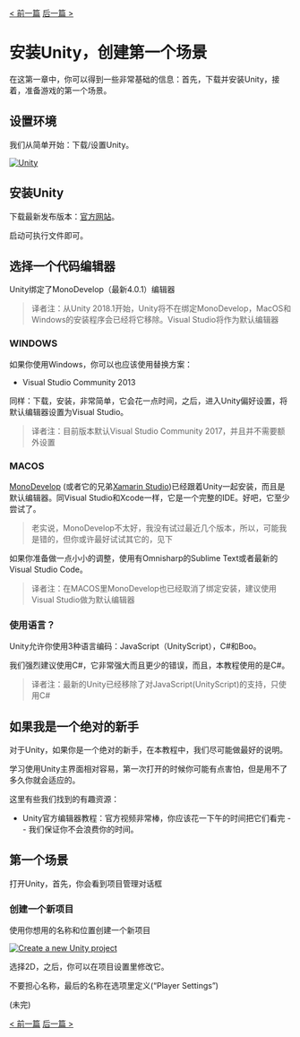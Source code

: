 [< 前一篇](https://github.com/yuiitsu/Article/blob/master/Unity-Tutorials/2d-game-unity/02.Table%20of%20contents.md) [后一篇 >]()

# 安装Unity，创建第一个场景

在这第一章中，你可以得到一些非常基础的信息：首先，下载并安装Unity，接着，准备游戏的第一个场景。

## 设置环境

我们从简单开始：下载/设置Unity。

[![Unity](https://pixelnest.io/tutorials/2d-game-unity/install-and-scene/-img/unity.png)](https://pixelnest.io/tutorials/2d-game-unity/install-and-scene/-img/unity.png)

## 安装Unity

下载最新发布版本：[官方网站](http://unity3d.com/get-unity/download?ref=personal)。

启动可执行文件即可。

## 选择一个代码编辑器

Unity绑定了MonoDevelop（最新4.0.1）编辑器

> 译者注：从Unity 2018.1开始，Unity将不在绑定MonoDevelop，MacOS和Windows的安装程序会已经将它移除。Visual Studio将作为默认编辑器

### WINDOWS

如果你使用Windows，你可以也应该使用替换方案：

- Visual Studio Community 2013

同样：下载，安装，非常简单，它会花一点时间，之后，进入Unity偏好设置，将默认编辑器设置为Visual Studio。

> 译者注：目前版本默认Visual Studio Community 2017，并且并不需要额外设置

### MACOS

[MonoDevelop](http://monodevelop.com/) (或者它的兄弟[Xamarin Studio](http://xamarin.com/studio))已经跟着Unity一起安装，而且是默认编辑器。同Visual Studio和Xcode一样，它是一个完整的IDE。好吧，它至少尝试了。

> 老实说，MonoDevelop不太好，我没有试过最近几个版本，所以，可能我是错的，但你或许最好试试其它的，见下

如果你准备做一点小小的调整，使用有Omnisharp的Sublime Text或者最新的Visual Studio Code。

> 译者注：在MACOS里MonoDevelop也已经取消了绑定安装，建议使用Visual Studio做为默认编辑器

### 使用语言？

Unity允许你使用3种语言编码：JavaScript（UnityScript），C#和Boo。

我们强烈建议使用C#，它非常强大而且更少的错误，而且，本教程使用的是C#。

> 译者注：最新的Unity已经移除了对JavaScript(UnityScript)的支持，只使用C#

## 如果我是一个绝对的新手

对于Unity，如果你是一个绝对的新手，在本教程中，我们尽可能做最好的说明。

学习使用Unity主界面相对容易，第一次打开的时候你可能有点害怕，但是用不了多久你就会适应的。

这里有些我们找到的有趣资源：

- Unity官方编辑器教程：官方视频非常棒，你应该花一下午的时间把它们看完 -- 我们保证你不会浪费你的时间。

## 第一个场景

打开Unity，首先，你会看到项目管理对话框

### 创建一个新项目

使用你想用的名称和位置创建一个新项目

[![Create a new Unity project](https://pixelnest.io/tutorials/2d-game-unity/install-and-scene/-img/create_project.png)](https://pixelnest.io/tutorials/2d-game-unity/install-and-scene/-img/create_project.png)

选择2D，之后，你可以在项目设置里修改它。

不要担心名称，最后的名称在选项里定义(“Player Settings”)

(未完)

[< 前一篇](https://github.com/yuiitsu/Article/blob/master/Unity-Tutorials/2d-game-unity/02.Table%20of%20contents.md) [后一篇 >]()